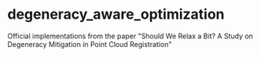 # degeneracy_aware_optimization
Official implementations from the paper "Should We Relax a Bit? A Study on Degeneracy Mitigation  in Point Cloud Registration"
